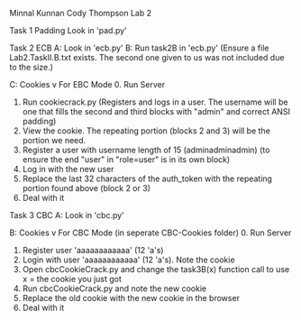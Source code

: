 Minnal Kunnan
Cody Thompson
Lab 2

Task 1 Padding
Look in 'pad.py'

Task 2 ECB
A: Look in 'ecb.py'
B: Run task2B in 'ecb.py' (Ensure a file Lab2.TaskII.B.txt exists. The second one given to us was not included due to the size.)

C: Cookies v
For EBC Mode
0. Run Server
1. Run cookiecrack.py (Registers and logs in a user. The username will be one that fills the second and third blocks with "admin" and correct ANSI padding)
2. View the cookie. The repeating portion (blocks 2 and 3) will be the portion we need.
3. Register a user with username length of 15 (adminadminadmin) (to ensure the end "user" in "role=user" is in its own block)
4. Log in with the new user
5. Replace the last 32 characters of the auth_token with the repeating portion found above (block 2 or 3)
6. Deal with it

Task 3 CBC
A: Look in 'cbc.py'

B: Cookies v
For CBC Mode (in seperate CBC-Cookies folder)
0. Run Server
1. Register user 'aaaaaaaaaaaa' (12 'a's)
2. Login with user 'aaaaaaaaaaaa' (12 'a's). Note the cookie
3. Open cbcCookieCrack.py and change the task3B(x) function call to use x = the cookie you just got
4. Run cbcCookieCrack.py and note the new cookie
5. Replace the old cookie with the new cookie in the browser
6. Deal with it
